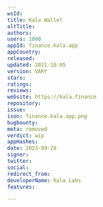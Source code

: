 ```yaml
---
wsId: 
title: Kala Wallet
altTitle: 
authors: 
users: 1000
appId: finance.kala.app
appCountry: 
released: 
updated: 2021-10-05
version: VARY
stars: 
ratings: 
reviews: 
website: https://kala.finance
repository: 
issue: 
icon: finance.kala.app.png
bugbounty: 
meta: removed
verdict: wip
appHashes: 
date: 2023-09-28
signer: 
twitter: 
social: 
redirect_from: 
developerName: Kala Labs
features: 

---
```


